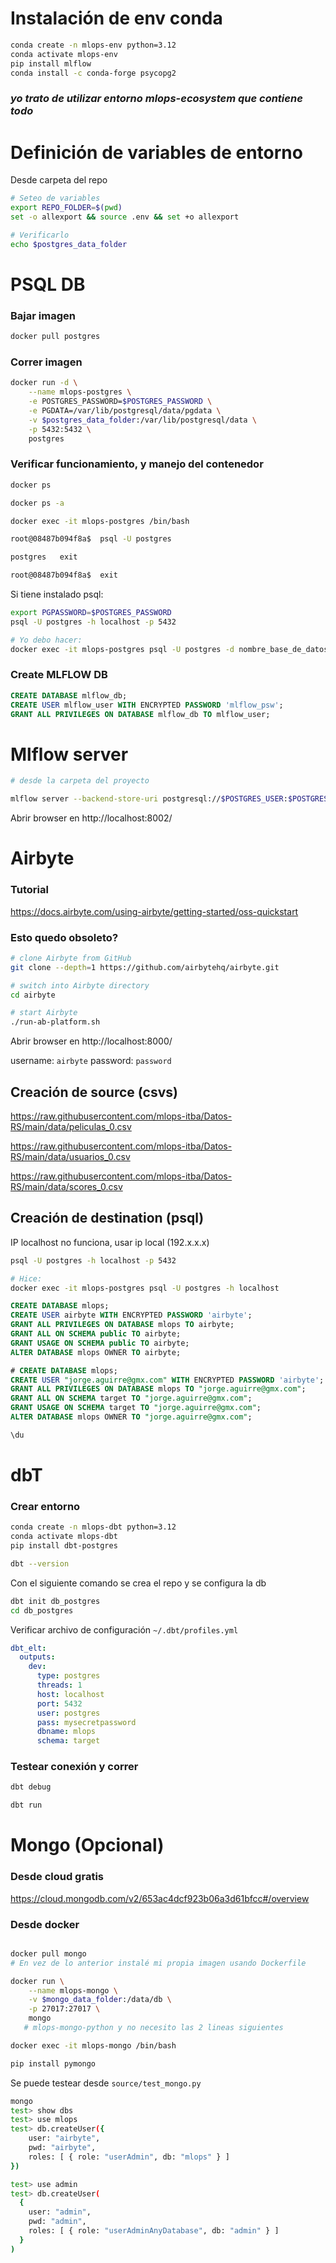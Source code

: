 # Instalación de env conda
```bash
conda create -n mlops-env python=3.12
conda activate mlops-env
pip install mlflow
conda install -c conda-forge psycopg2
```
### *yo trato de utilizar entorno mlops-ecosystem que contiene todo*

# Definición de variables de entorno
Desde carpeta del repo

```bash
# Seteo de variables
export REPO_FOLDER=$(pwd)
set -o allexport && source .env && set +o allexport

# Verificarlo
echo $postgres_data_folder
```

# PSQL DB

### Bajar imagen
```bash
docker pull postgres
```

### Correr imagen
```bash
docker run -d \
    --name mlops-postgres \
    -e POSTGRES_PASSWORD=$POSTGRES_PASSWORD \
    -e PGDATA=/var/lib/postgresql/data/pgdata \
    -v $postgres_data_folder:/var/lib/postgresql/data \
    -p 5432:5432 \
    postgres
```

### Verificar funcionamiento, y manejo del contenedor
```bash
docker ps

docker ps -a

docker exec -it mlops-postgres /bin/bash

root@08487b094f8a$  psql -U postgres

postgres   exit

root@08487b094f8a$  exit
```

Si tiene instalado psql:
```bash
export PGPASSWORD=$POSTGRES_PASSWORD 
psql -U postgres -h localhost -p 5432

# Yo debo hacer:
docker exec -it mlops-postgres psql -U postgres -d nombre_base_de_datos -h localhost

```

### Create MLFLOW DB

```sql
CREATE DATABASE mlflow_db;
CREATE USER mlflow_user WITH ENCRYPTED PASSWORD 'mlflow_psw';
GRANT ALL PRIVILEGES ON DATABASE mlflow_db TO mlflow_user;
```


# Mlflow server


```bash
# desde la carpeta del proyecto

mlflow server --backend-store-uri postgresql://$POSTGRES_USER:$POSTGRES_PASSWORD@$POSTGRES_HOST/$MLFLOW_POSTGRES_DB --default-artifact-root $MLFLOW_ARTIFACTS_PATH --host 0.0.0.0 --port 8002
```
Abrir browser en http://localhost:8002/

# Airbyte

### Tutorial
https://docs.airbyte.com/using-airbyte/getting-started/oss-quickstart

### Esto quedo obsoleto?
```bash
# clone Airbyte from GitHub
git clone --depth=1 https://github.com/airbytehq/airbyte.git

# switch into Airbyte directory
cd airbyte

# start Airbyte
./run-ab-platform.sh
```
Abrir browser en http://localhost:8000/

username: `airbyte`
password: `password`

## Creación de source (csvs)
https://raw.githubusercontent.com/mlops-itba/Datos-RS/main/data/peliculas_0.csv

https://raw.githubusercontent.com/mlops-itba/Datos-RS/main/data/usuarios_0.csv

https://raw.githubusercontent.com/mlops-itba/Datos-RS/main/data/scores_0.csv

## Creación de destination (psql)
IP localhost no funciona, usar ip local (192.x.x.x)


```bash
psql -U postgres -h localhost -p 5432

# Hice:
docker exec -it mlops-postgres psql -U postgres -h localhost
```

```sql
CREATE DATABASE mlops;
CREATE USER airbyte WITH ENCRYPTED PASSWORD 'airbyte';
GRANT ALL PRIVILEGES ON DATABASE mlops TO airbyte;
GRANT ALL ON SCHEMA public TO airbyte;
GRANT USAGE ON SCHEMA public TO airbyte;
ALTER DATABASE mlops OWNER TO airbyte;
```

```sql
# CREATE DATABASE mlops;
CREATE USER "jorge.aguirre@gmx.com" WITH ENCRYPTED PASSWORD 'airbyte';
GRANT ALL PRIVILEGES ON DATABASE mlops TO "jorge.aguirre@gmx.com";
GRANT ALL ON SCHEMA target TO "jorge.aguirre@gmx.com";
GRANT USAGE ON SCHEMA target TO "jorge.aguirre@gmx.com";
ALTER DATABASE mlops OWNER TO "jorge.aguirre@gmx.com";

\du 
```

# dbT
### Crear entorno

```bash
conda create -n mlops-dbt python=3.12
conda activate mlops-dbt
pip install dbt-postgres

dbt --version
```

Con el siguiente comando se crea el repo y se configura la db
```bash
dbt init db_postgres
cd db_postgres
```

Verificar archivo de configuración `~/.dbt/profiles.yml` 


```yaml
dbt_elt:
  outputs:
    dev:
      type: postgres
      threads: 1
      host: localhost
      port: 5432
      user: postgres
      pass: mysecretpassword
      dbname: mlops
      schema: target
```

### Testear conexión y correr
```bash
dbt debug

dbt run
```



# Mongo (Opcional)

### Desde cloud gratis
https://cloud.mongodb.com/v2/653ac4dcf923b06a3d61bfcc#/overview

### Desde docker
```bash

docker pull mongo
# En vez de lo anterior instalé mi propia imagen usando Dockerfile

docker run \
    --name mlops-mongo \
    -v $mongo_data_folder:/data/db \
    -p 27017:27017 \
    mongo
   # mlops-mongo-python y no necesito las 2 lineas siguientes

docker exec -it mlops-mongo /bin/bash

pip install pymongo

```

Se puede testear desde `source/test_mongo.py`

```bash
mongo
test> show dbs
test> use mlops
test> db.createUser({
    user: "airbyte",
    pwd: "airbyte",
    roles: [ { role: "userAdmin", db: "mlops" } ]
})

test> use admin
test> db.createUser(
  {
    user: "admin",
    pwd: "admin",
    roles: [ { role: "userAdminAnyDatabase", db: "admin" } ]
  }
)
```